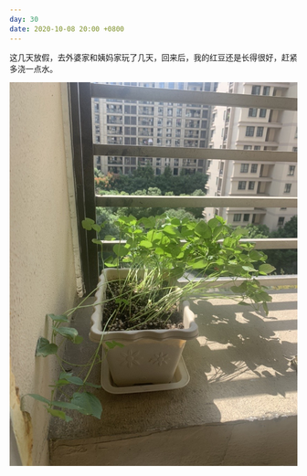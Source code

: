 ```yaml
---
day: 30
date: 2020-10-08 20:00 +0800
---
```


这几天放假，去外婆家和姨妈家玩了几天，回来后，我的红豆还是长得很好，赶紧多浇一点水。

![](/images/fp_30.jpg)
